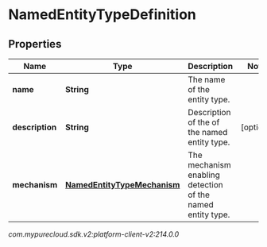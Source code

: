 # NamedEntityTypeDefinition


## Properties

| Name | Type | Description | Notes |
| ------------ | ------------- | ------------- | ------------- |
| **name** | **String** | The name of the entity type. |  |
| **description** | **String** | Description of the of the named entity type. |  [optional] |
| **mechanism** | [**NamedEntityTypeMechanism**](NamedEntityTypeMechanism) | The mechanism enabling detection of the named entity type. |  |




_com.mypurecloud.sdk.v2:platform-client-v2:214.0.0_
